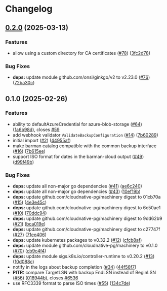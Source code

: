 # Changelog

## [0.2.0](https://github.com/cloudnative-pg/barman-cloud/compare/v0.1.0...v0.2.0) (2025-03-13)


### Features

* allow using a custom directory for CA certificates ([#78](https://github.com/cloudnative-pg/barman-cloud/issues/78)) ([3fc2d78](https://github.com/cloudnative-pg/barman-cloud/commit/3fc2d78dca9ab469f7460f1faaa975b802baab95))


### Bug Fixes

* **deps:** update module github.com/onsi/ginkgo/v2 to v2.23.0 ([#76](https://github.com/cloudnative-pg/barman-cloud/issues/76)) ([72ba30c](https://github.com/cloudnative-pg/barman-cloud/commit/72ba30c8e72d8c71aeae594f72ccd5ce6b2b6421))

## 0.1.0 (2025-02-26)


### Features

* ability to defaultAzureCredential for azure-blob-storage  ([#64](https://github.com/cloudnative-pg/barman-cloud/issues/64)) ([1a6b98d](https://github.com/cloudnative-pg/barman-cloud/commit/1a6b98ded711a39c01042402d04b2cba7e48932d)), closes [#59](https://github.com/cloudnative-pg/barman-cloud/issues/59)
* add webhook validator `ValidateBackupConfiguration` ([#14](https://github.com/cloudnative-pg/barman-cloud/issues/14)) ([7b60289](https://github.com/cloudnative-pg/barman-cloud/commit/7b60289361469ddf5ef1167b91958cab4394e3e3))
* initial import ([#2](https://github.com/cloudnative-pg/barman-cloud/issues/2)) ([44955af](https://github.com/cloudnative-pg/barman-cloud/commit/44955af09635c3dc0fffaa005d5a6274540bf405))
* make barman catalog compatible with the common backup interface ([#16](https://github.com/cloudnative-pg/barman-cloud/issues/16)) ([7b615ee](https://github.com/cloudnative-pg/barman-cloud/commit/7b615eefebac00b2b2b6d6edf7631485d7c6c8d3))
* support ISO format for dates in the barman-cloud output ([#49](https://github.com/cloudnative-pg/barman-cloud/issues/49)) ([d99f49b](https://github.com/cloudnative-pg/barman-cloud/commit/d99f49ba79d7059fa16ad54ff34fdda5d2286ced))


### Bug Fixes

* **deps:** update all non-major go dependencies ([#41](https://github.com/cloudnative-pg/barman-cloud/issues/41)) ([ae6c240](https://github.com/cloudnative-pg/barman-cloud/commit/ae6c2408bd14ebdc8443322988f3a5ab7e9e4730))
* **deps:** update all non-major go dependencies ([#43](https://github.com/cloudnative-pg/barman-cloud/issues/43)) ([10ef19b](https://github.com/cloudnative-pg/barman-cloud/commit/10ef19b66efec518beaf55977dece9680b45f95d))
* **deps:** update github.com/cloudnative-pg/machinery digest to 01cb70a ([#15](https://github.com/cloudnative-pg/barman-cloud/issues/15)) ([4e3e45c](https://github.com/cloudnative-pg/barman-cloud/commit/4e3e45cb0a5b1504c6efc9c2d7c3322b11ff35ba))
* **deps:** update github.com/cloudnative-pg/machinery digest to 6c50ae1 ([#10](https://github.com/cloudnative-pg/barman-cloud/issues/10)) ([70ddc94](https://github.com/cloudnative-pg/barman-cloud/commit/70ddc94656cce689c0766a2225d73aff388f1b53))
* **deps:** update github.com/cloudnative-pg/machinery digest to 9dd62b9 ([#21](https://github.com/cloudnative-pg/barman-cloud/issues/21)) ([bca019e](https://github.com/cloudnative-pg/barman-cloud/commit/bca019ea378221a45d587617063fe05cecd37ca5))
* **deps:** update github.com/cloudnative-pg/machinery digest to c27747f ([#27](https://github.com/cloudnative-pg/barman-cloud/issues/27)) ([71ee406](https://github.com/cloudnative-pg/barman-cloud/commit/71ee4065f9c76904490a31b28b8f598982f10e39))
* **deps:** update kubernetes packages to v0.32.2 ([#12](https://github.com/cloudnative-pg/barman-cloud/issues/12)) ([cfcb8af](https://github.com/cloudnative-pg/barman-cloud/commit/cfcb8af064e78f7b21ac11a3be6d7871a9610d0e))
* **deps:** update module github.com/cloudnative-pg/machinery to v0.1.0 ([#70](https://github.com/cloudnative-pg/barman-cloud/issues/70)) ([cb9c4f4](https://github.com/cloudnative-pg/barman-cloud/commit/cb9c4f4985476e4658fa5c814cfdc28ef276acb3))
* **deps:** update module sigs.k8s.io/controller-runtime to v0.20.2 ([#13](https://github.com/cloudnative-pg/barman-cloud/issues/13)) ([10d088c](https://github.com/cloudnative-pg/barman-cloud/commit/10d088c910ea5da92a39b1021790239b8890dad2))
* notify in the logs about backup completion ([#34](https://github.com/cloudnative-pg/barman-cloud/issues/34)) ([44f56f7](https://github.com/cloudnative-pg/barman-cloud/commit/44f56f711a5caa4f03ee5a971c0c7c75267ae632))
* **PITR:** compare TargetLSN with backup EndLSN instead of BeginLSN ([#56](https://github.com/cloudnative-pg/barman-cloud/issues/56)) ([018944b](https://github.com/cloudnative-pg/barman-cloud/commit/018944b15fd48aa8ae7dffa86829d49d1788ad9f)), closes [#6536](https://github.com/cloudnative-pg/barman-cloud/issues/6536)
* use RFC3339 format to parse ISO times ([#55](https://github.com/cloudnative-pg/barman-cloud/issues/55)) ([134c7de](https://github.com/cloudnative-pg/barman-cloud/commit/134c7de4954a53407d9da8ac3018ca689144bc41))

